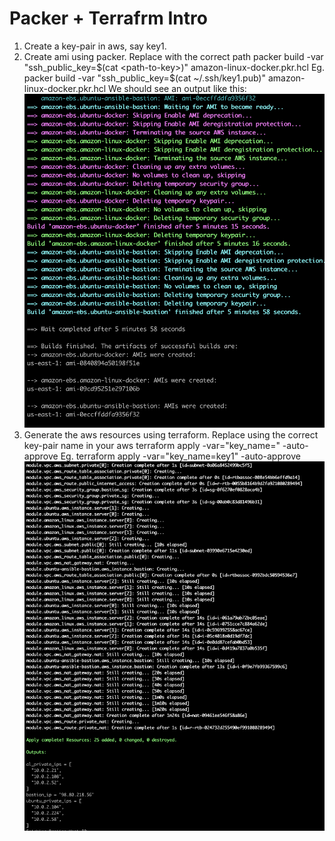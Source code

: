 # Packer + Terrafrm Intro

1. Create a key-pair in aws, say key1. 
2. Create ami using packer. Replace <path-to-key> with the correct path
    packer build -var "ssh_public_key=$(cat <path-to-key>)" amazon-linux-docker.pkr.hcl
    Eg. packer build -var "ssh_public_key=$(cat ~/.ssh/key1.pub)" amazon-linux-docker.pkr.hcl
    We should see an output like this:
    ![Screenshot Description](screenshots/packer.png)
3. Generate the aws resources using terraform. Replace <key-name> using the correct key-pair name in your aws
    terraform apply -var="key_name=<key-name>" -auto-approve
    Eg. terraform apply -var="key_name=key1" -auto-approve
    ![Screenshot Description](screenshots/terraform.png)
